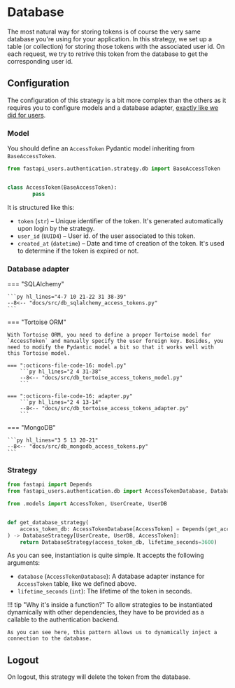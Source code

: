 # Database

The most natural way for storing tokens is of course the very same database you're using for your application. In this strategy, we set up a table (or collection) for storing those tokens with the associated user id. On each request, we try to retrive this token from the database to get the corresponding user id.

## Configuration

The configuration of this strategy is a bit more complex than the others as it requires you to configure models and a database adapter, [exactly like we did for users](../../overview.md#database-adapters).


### Model

You should define an `AccessToken` Pydantic model inheriting from `BaseAccessToken`.

```py
from fastapi_users.authentication.strategy.db import BaseAccessToken


class AccessToken(BaseAccessToken):
        pass
```

It is structured like this:

* `token` (`str`) – Unique identifier of the token. It's generated automatically upon login by the strategy.
* `user_id` (`UUID4`) – User id. of the user associated to this token.
* `created_at` (`datetime`) – Date and time of creation of the token. It's used to determine if the token is expired or not.

### Database adapter

=== "SQLAlchemy"

    ```py hl_lines="4-7 10 21-22 31 38-39"
    --8<-- "docs/src/db_sqlalchemy_access_tokens.py"
    ```

=== "Tortoise ORM"

    With Tortoise ORM, you need to define a proper Tortoise model for `AccessToken` and manually specify the user foreign key. Besides, you need to modify the Pydantic model a bit so that it works well with this Tortoise model.

    === ":octicons-file-code-16: model.py"
        ```py hl_lines="2 4 31-38"
        --8<-- "docs/src/db_tortoise_access_tokens_model.py"
        ```

    === ":octicons-file-code-16: adapter.py"
        ```py hl_lines="2 4 13-14"
        --8<-- "docs/src/db_tortoise_access_tokens_adapter.py"
        ```

=== "MongoDB"

    ```py hl_lines="3 5 13 20-21"
    --8<-- "docs/src/db_mongodb_access_tokens.py"
    ```


### Strategy

```py
from fastapi import Depends
from fastapi_users.authentication.db import AccessTokenDatabase, DatabaseStrategy

from .models import AccessToken, UserCreate, UserDB


def get_database_strategy(
    access_token_db: AccessTokenDatabase[AccessToken] = Depends(get_access_token_db),
) -> DatabaseStrategy[UserCreate, UserDB, AccessToken]:
    return DatabaseStrategy(access_token_db, lifetime_seconds=3600)
```

As you can see, instantiation is quite simple. It accepts the following arguments:

* `database` (`AccessTokenDatabase`): A database adapter instance for `AccessToken` table, like we defined above.
* `lifetime_seconds` (`int`): The lifetime of the token in seconds.

!!! tip "Why it's inside a function?"
    To allow strategies to be instantiated dynamically with other dependencies, they have to be provided as a callable to the authentication backend.

    As you can see here, this pattern allows us to dynamically inject a connection to the database.

## Logout

On logout, this strategy will delete the token from the database.
